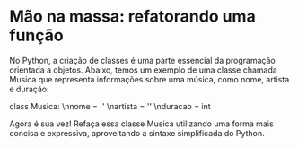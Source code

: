 # Mão na massa: refatorando uma função

No Python, a criação de classes é uma parte essencial da programação orientada a objetos. Abaixo, temos um exemplo de uma classe chamada Musica que representa informações sobre uma música, como nome, artista e duração:

class Musica:
    \nnome = ''
    \nartista = ''
    \nduracao = int

Agora é sua vez! Refaça essa classe Musica utilizando uma forma mais concisa e expressiva, aproveitando a sintaxe simplificada do Python.
